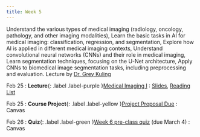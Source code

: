 ```yaml
---
title: Week 5
---
```


Understand the various types of medical imaging (radiology, oncology, pathology, and other imaging modalities), Learn the basic tasks in AI for medical imaging: classification, regression, and segmentation, Explore how AI is applied in different medical imaging contexts, Understand convolutional neural networks (CNNs) and their role in medical imaging, Learn segmentation techniques, focusing on the U-Net architecture, Apply CNNs to biomedical image segmentation tasks, including preprocessing and evaluation. Lecture by [Dr. Grey Kuling](https://dbmi.hms.harvard.edu/people/grey-kuling)

Feb 25
: **Lecture**{: .label .label-purple }[Medical Imaging I](/AIM2/lectures/week05)
  : [Slides](#), [Reading List](/AIM2/lectures/week05)

Feb 25
: **Course Project**{: .label .label-yellow }[Project Proposal Due](#)
  : Canvas

Feb 26
: **Quiz**{: .label .label-green }[Week 6 pre-class quiz](#) (due March 4)
  : Canvas